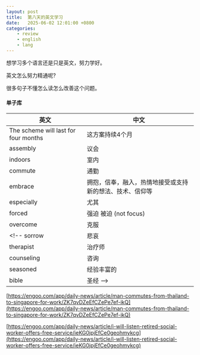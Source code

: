 ```yaml
---
layout: post
title:  第八天的英文学习
date:   2025-06-02 12:01:00 +0800
categories: 
    - review
    - english
    - lang
---
```


想学习多个语言还是只是英文，努力学好。

英文怎么努力精通呢?

很多句子不懂怎么读怎么改善这个问题。

<!-- 用tender多于外国人聊天。 -->

#### 单子库

英文 | 中文
-- | --
The scheme will last for four months | 这方案持续4个月
assembly | 议会
indoors | 室内
commute | 通勤
embrace | 拥抱，信奉，融入，热情地接受或支持新的想法、技术、信仰等
especially | 尤其
forced | 强迫 被迫 (not focus)
overcome | 克服
<!-- sorrow | 悲哀
therapist | 治疗师
counseling | 咨询
seasoned | 经验丰富的
bible | 圣经 -->

[https://engoo.com/app/daily-news/article/man-commutes-from-thailand-to-singapore-for-work/ZK7qvDZeEfCZePe7ef-ikQ](https://engoo.com/app/daily-news/article/man-commutes-from-thailand-to-singapore-for-work/ZK7qvDZeEfCZePe7ef-ikQ)

[https://engoo.com/app/daily-news/article/i-will-listen-retired-social-worker-offers-free-service/ieKG0jpjEfCe0geohmykcg](https://engoo.com/app/daily-news/article/i-will-listen-retired-social-worker-offers-free-service/ieKG0jpjEfCe0geohmykcg)